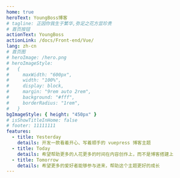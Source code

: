 ```yaml
---
home: true
heroText: YoungBoss博客
# tagline: 正因你我生于繁华,弥足之花方显珍贵
# 首页按钮
actionText: YoungBoss
actionLink: /docs/Front-end/Vue/
lang: zh-cn
# 首页图
# heroImage: /hero.png
# heroImageStyle:
#   {
#     maxWidth: "600px",
#     width: "100%",
#     display: block,
#     margin: "9rem auto 2rem",
#     background: "#fff",
#     borderRadius: "1rem",
#   }
bgImageStyle: { height: "450px" }
# isShowTitleInHome: false
# footer: 11111111
features:
  - title: Yesterday
    details: 开发一款看着开心、写着顺手的 vuepress 博客主题
  - title: Today
    details: 希望帮助更多的人花更多的时间在内容创作上，而不是博客搭建上
  - title: Tomorrow
    details: 希望更多的爱好者能够参与进来，帮助这个主题更好的成长
---
```



<script>
    export default {
  mounted() {
    (function () {
      var playWords = [
          "富强",
          "民主",
          "文明",
          "和谐",
          "自由",
          "平等",
          "公正",
          "法制",
          "爱国",
          "敬业",
          "诚信",
          "友善",
        ], // 点击展示的词库
        colors = ["#ff4545", "#3eff00","#e9b3e9","#ffdb9e"], // 颜色库
        wordIdx = Math.floor(Math.random() * playWords.length); // 随机取词下标
      document.body.addEventListener("click", function (e) {
        // 监听点击事件
        if (e.target.tagName == "A") {
          // a标签
          return;
        }
        var x = e.pageX,
          y = e.pageY, // 获取点击位置
          span = document.createElement("span"); // 创建展示playWords的span

        span.textContent = playWords[wordIdx];
        wordIdx = (wordIdx + 1) % playWords.length;
        var color = colors[Math.floor(Math.random() * colors.length)]; // 随机取色
        span.style.cssText = [
          "z-index: 9999; position: absolute; top: ",
          y - 20,
          "px; left: ",
          x,
          "px; font-weight: bold; color: ",
          color,
        ].join("");
        document.body.appendChild(span);
        renderWords(span);
      });

      function renderWords(el) {
        var i = 0,
          top = parseInt(el.style.top);

        var playTimer = setInterval(function () {
          if (i > 180) {
            clearInterval(playTimer);
            el.parentNode.removeChild(el);
          } else {
            i += 3;
            el.style.top = top - i + "px";
            el.style.opacity = (180 - i) / 180;
          }
        }, 16.7);
      }
    })();
  },
    };
</script>